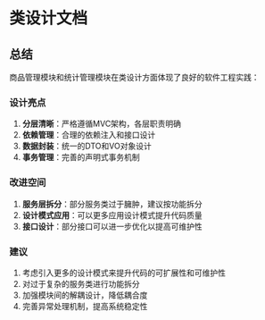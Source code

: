 # 类设计文档

## 总结

商品管理模块和统计管理模块在类设计方面体现了良好的软件工程实践：

### 设计亮点
1. **分层清晰**：严格遵循MVC架构，各层职责明确
2. **依赖管理**：合理的依赖注入和接口设计
3. **数据封装**：统一的DTO和VO对象设计
4. **事务管理**：完善的声明式事务机制

### 改进空间
1. **服务层拆分**：部分服务类过于臃肿，建议按功能拆分
2. **设计模式应用**：可以更多应用设计模式提升代码质量
3. **接口设计**：部分接口可以进一步优化以提高可维护性

### 建议
1. 考虑引入更多的设计模式来提升代码的可扩展性和可维护性
2. 对过于复杂的服务类进行功能拆分
3. 加强模块间的解耦设计，降低耦合度
4. 完善异常处理机制，提高系统稳定性